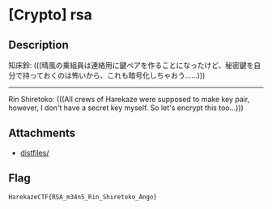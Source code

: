 # [Crypto] rsa

## Description
知床鈴: (((晴風の乗組員は連絡用に鍵ペアを作ることになったけど、秘密鍵を自分で持っておくのは怖いから、これも暗号化しちゃおう……)))

---

Rin Shiretoko: (((All crews of Harekaze were supposed to make key pair, however, I don't have a secret key myself. So let's encrypt this too...)))

## Attachments
- [distfiles/](distfiles/)

## Flag
```
HarekazeCTF{RSA_m34n5_Rin_Shiretoko_Ango}
```